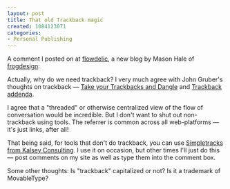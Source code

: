 ```yaml
--- 
layout: post
title: That old Trackback magic
created: 1084123071
categories: 
- Personal Publishing
---
```

A comment I posted on at <a href="http://flowdelic.org/archives/000005.html">flowdelic</a>, a new blog by Mason Hale of <a href="http://www.frogdesign.com">frogdesign</a>:

Actually, why do we need trackback? I very much agree with John Gruber's thoughts on trackback &mdash; <a href="http://daringfireball.net/2003/06/take_your_trackbacks_and_dangle">Take your Trackbacks and Dangle</a> and <a href="http://daringfireball.net/2003/06/trackback_addenda">Trackback addenda</a>.

I agree that a "threaded" or otherwise centralized view of the flow of conversation would be incredible. But I don't want to shut out non-trackback using tools. The referrer is common across all web-platforms &mdash; it's just links, after all!

That being said, for tools that don't do trackback, you can use <a href="http://kalsey.com/tools/trackback/">Simpletracks from Kalsey Consulting</a>. I use it on occasion, but other times I'll just do this &mdash; post comments on my site as well as type them into the comment box.

Some other thoughts: Is "trackback" capitalized or not? Is it a trademark of MovableType?
